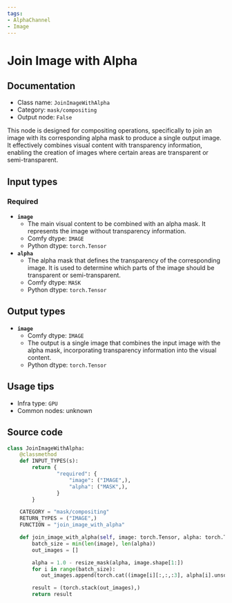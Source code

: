 ```yaml
---
tags:
- AlphaChannel
- Image
---
```


# Join Image with Alpha
## Documentation
- Class name: `JoinImageWithAlpha`
- Category: `mask/compositing`
- Output node: `False`

This node is designed for compositing operations, specifically to join an image with its corresponding alpha mask to produce a single output image. It effectively combines visual content with transparency information, enabling the creation of images where certain areas are transparent or semi-transparent.
## Input types
### Required
- **`image`**
    - The main visual content to be combined with an alpha mask. It represents the image without transparency information.
    - Comfy dtype: `IMAGE`
    - Python dtype: `torch.Tensor`
- **`alpha`**
    - The alpha mask that defines the transparency of the corresponding image. It is used to determine which parts of the image should be transparent or semi-transparent.
    - Comfy dtype: `MASK`
    - Python dtype: `torch.Tensor`
## Output types
- **`image`**
    - Comfy dtype: `IMAGE`
    - The output is a single image that combines the input image with the alpha mask, incorporating transparency information into the visual content.
    - Python dtype: `torch.Tensor`
## Usage tips
- Infra type: `GPU`
- Common nodes: unknown


## Source code
```python
class JoinImageWithAlpha:
    @classmethod
    def INPUT_TYPES(s):
        return {
                "required": {
                    "image": ("IMAGE",),
                    "alpha": ("MASK",),
                }
        }

    CATEGORY = "mask/compositing"
    RETURN_TYPES = ("IMAGE",)
    FUNCTION = "join_image_with_alpha"

    def join_image_with_alpha(self, image: torch.Tensor, alpha: torch.Tensor):
        batch_size = min(len(image), len(alpha))
        out_images = []

        alpha = 1.0 - resize_mask(alpha, image.shape[1:])
        for i in range(batch_size):
           out_images.append(torch.cat((image[i][:,:,:3], alpha[i].unsqueeze(2)), dim=2))

        result = (torch.stack(out_images),)
        return result

```
